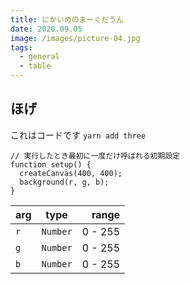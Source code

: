 ```yaml
---
title: にかいめのまーくだうん
date: 2020.09.05
image: /images/picture-04.jpg
tags: 
  - general
  - table
---
```


## ほげ

これはコードです
`yarn add three`

```js[sketch.js]
// 実行したとき最初に一度だけ呼ばれる初期設定
function setup() {
  createCanvas(400, 400);
  background(r, g, b);
}
```

| arg | type     | range   |
|:----|:--------:|--------:|
| `r` | `Number` | 0 - 255 |
| `g` | `Number` | 0 - 255 |
| `b` | `Number` | 0 - 255 |
